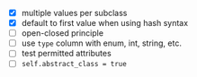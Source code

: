 - [x] multiple values per subclass
- [x] default to first value when using hash syntax
- [ ] open-closed principle
- [ ] use `type` column with enum, int, string, etc.
- [ ] test permitted attributes
- [ ] `self.abstract_class = true`
